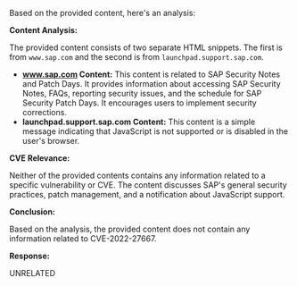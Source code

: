 Based on the provided content, here's an analysis:

**Content Analysis:**

The provided content consists of two separate HTML snippets. The first is from `www.sap.com` and the second is from `launchpad.support.sap.com`.

*   **www.sap.com Content:** This content is related to SAP Security Notes and Patch Days. It provides information about accessing SAP Security Notes, FAQs, reporting security issues, and the schedule for SAP Security Patch Days. It encourages users to implement security corrections.
*   **launchpad.support.sap.com Content:** This content is a simple message indicating that JavaScript is not supported or is disabled in the user's browser.

**CVE Relevance:**

Neither of the provided contents contains any information related to a specific vulnerability or CVE. The content discusses SAP's general security practices, patch management, and a notification about JavaScript support.

**Conclusion:**

Based on the analysis, the provided content does not contain any information related to CVE-2022-27667.

**Response:**

UNRELATED